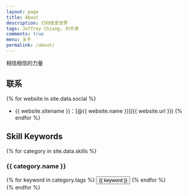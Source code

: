 ```yaml
---
layout: page
title: About
description: 打码改变世界
tags: Jeffrey Chiang, 刘平涛
comments: true
menu: 关于
permalink: /about/
---
```


相信相信的力量

## 联系

{% for website in site.data.social %}

- {{ website.sitename }}：[@{{ website.name }}]({{ website.url }})
  {% endfor %}

## Skill Keywords

{% for category in site.data.skills %}

### {{ category.name }}

<div class="btn-inline">
{% for keyword in category.tags %}
<button class="btn btn-outline" type="button">{{ keyword }}</button>
{% endfor %}
</div>
{% endfor %}
